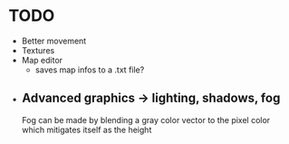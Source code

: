 # TODO
- Better movement
- Textures
- Map editor
    - saves map infos to a .txt file?
- Advanced graphics -> lighting, shadows, fog
    - 
    Fog can be made by blending a gray color vector to the pixel color which mitigates itself as the height 